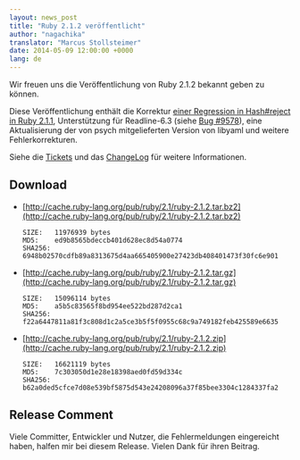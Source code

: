 ```yaml
---
layout: news_post
title: "Ruby 2.1.2 veröffentlicht"
author: "nagachika"
translator: "Marcus Stollsteimer"
date: 2014-05-09 12:00:00 +0000
lang: de
---
```


Wir freuen uns die Veröffentlichung von Ruby 2.1.2 bekannt geben zu können.

Diese Veröffentlichung enthält die Korrektur
[einer Regression in Hash#reject in Ruby 2.1.1](https://www.ruby-lang.org/de/news/2014/03/10/regression-of-hash-reject-in-ruby-2-1-1/),
Unterstützung für Readline-6.3
(siehe [Bug #9578](https://bugs.ruby-lang.org/issues/9578)),
eine Aktualisierung der von psych mitgelieferten Version von libyaml
und weitere Fehlerkorrekturen.

Siehe die [Tickets](https://bugs.ruby-lang.org/projects/ruby-21/issues?set_filter=1&amp;status_id=5)
und das [ChangeLog](http://svn.ruby-lang.org/repos/ruby/tags/v2_1_2/ChangeLog)
für weitere Informationen.

## Download

* [http://cache.ruby-lang.org/pub/ruby/2.1/ruby-2.1.2.tar.bz2](http://cache.ruby-lang.org/pub/ruby/2.1/ruby-2.1.2.tar.bz2)

      SIZE:   11976939 bytes
      MD5:    ed9b8565bdeccb401d628ec8d54a0774
      SHA256: 6948b02570cdfb89a8313675d4aa665405900e27423db408401473f30fc6e901

* [http://cache.ruby-lang.org/pub/ruby/2.1/ruby-2.1.2.tar.gz](http://cache.ruby-lang.org/pub/ruby/2.1/ruby-2.1.2.tar.gz)

      SIZE:   15096114 bytes
      MD5:    a5b5c83565f8bd954ee522bd287d2ca1
      SHA256: f22a6447811a81f3c808d1c2a5ce3b5f5f0955c68c9a749182feb425589e6635

* [http://cache.ruby-lang.org/pub/ruby/2.1/ruby-2.1.2.zip](http://cache.ruby-lang.org/pub/ruby/2.1/ruby-2.1.2.zip)

      SIZE:   16621119 bytes
      MD5:    7c303050d1e28e18398aed0fd59d334c
      SHA256: b62a0ded5cfce7d08e539bf5875d543e24208096a37f85bee3304c1284337fa2

## Release Comment

Viele Committer, Entwickler und Nutzer, die Fehlermeldungen eingereicht haben,
halfen mir bei diesem Release.
Vielen Dank für ihren Beitrag.
